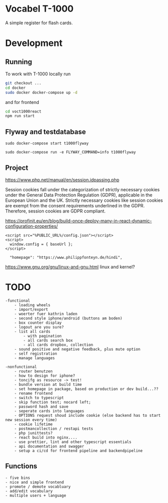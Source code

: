 # Vocabel T-1000

A simple register for flash cards.

# Development

## Running

To work with T-1000 locally run

```bash
git checkout ...
cd docker
sudo docker docker-compose up -d
```
and for frontend
```bash
cd voct1000react
npm run start
```

## Flyway and testdatabase

```
sudo docker-compose start t1000flyway
```

```
sudo docker-compose run -e FLYWAY_COMMAND=info t1000flyway
```

## Project
https://www.php.net/manual/en/session.idpassing.php

Session cookies fall under the categorization of strictly necessary cookies under the General Data Protection Regulation (GDPR), applicable in the European Union and the UK. Strictly necessary cookies like session cookies are exempt from the consent requirements underlined in the GDPR. Therefore, session cookies are GDPR compliant. 



  https://profinit.eu/en/blog/build-once-deploy-many-in-react-dynamic-configuration-properties/

    <script src="%PUBLIC_URL%/config.json"></script>
    <script>
      window.config = { baseUrl };
    </script>

      "homepage": "https://www.philippfonteyn.de/hindi",


https://www.gnu.org/gnu/linux-and-gnu.html
linux and kernel?

# TODO
	-functional
	    - loading wheels
		- import/export
	    - woerter fuer kathrin laden
		- second style iphone/android (buttons am boden)
		- box counter display
	    - logout are you sure?
	    - list all cards
	    	- with pagination
		    - all cards search box
		    - all cards dropbox, collection
		- sound positive and negative feedback, plus mute option
		- self registration
		- manage languages

	-nonfunctional
		- router benutzen
		- how to design for iphone?
	    - toncifg as resource -> test!
	    - bundle version at build time
	    - set homepage in package, based on production or dev build...??
		- rename frontend
		- switch to typescript
		- skip function test; nocard left;
	    - password hash and save
	    - seperate cards into languages
		- OPTIONS request shoud include cookie (else backend has to start new session every time)
		- cookie lifetime
		- postmancollection / restapi tests
		- php junittests?
		- react build into nginx....
		- use prettier, lint and other typescript essentials
		- api documentation and swagger
		- setup a ci/cd for frontend pipeline and backendpipeline
 

## Functions
	- five bins
	- nice and simple frontend
	- promote / demote vocabluary
	- add/edit vocabulary
	- multiple users + language
